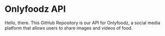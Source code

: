 # Onlyfoodz API

Hello, there. This GitHub Repository is our API for Onlyfoodz, a social media platform that allows users to share images and videos of food.
